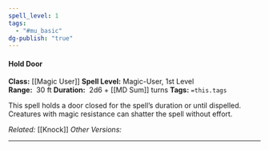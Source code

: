 ```yaml
---
spell_level: 1
tags:
  - "#mu_basic"
dg-publish: "true"
---
```


#### Hold Door

**Class:** [[Magic User]]
**Spell Level:** Magic-User, 1st Level  
**Range:**  30 ft
**Duration:**  2d6 + [[MD Sum]] turns
**Tags:** `=this.tags`

This spell holds a door closed for the spell’s duration or until dispelled. Creatures with magic resistance can shatter the spell without effort.

*Related:* [[Knock]]
*Other Versions:*
___

